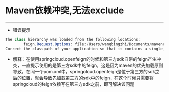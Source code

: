 # Maven依赖冲突,无法exclude

---

* 错误提示

```java
The class hierarchy was loaded from the following locations:
		feign.Request.Options: file:/Users/wangbingzhi/Documents/mavenrepository/com/wo/wo-sdk-14/1.0.28/wo-sdk-14-1.0.28.jar
Correct the classpath of your application so that it contains a single, compatible version of feign.Request$Options
```

* 解释：在使用springcloud.openfeign的时候和第三方sdk自带的feign产生冲突，一直提示使用的是第三方sdk中的feign，这是因为maven的优先加载原则导致，在同一个pom.xml中，springcloud.openfeign是位于第三方的sdk之后的位置，就会导致先加载第三方的sdk中的feign，在这个时候只需要将springcloud的feign依赖写在第三方sdk之前，即可解决该问题